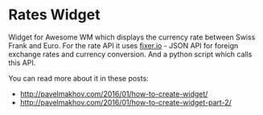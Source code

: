 # Rates Widget

Widget for Awesome WM which displays the currency rate between Swiss Frank and Euro. For the rate API it uses [fixer.io](http://fixer.io/) - JSON API for foreign exchange rates and currency conversion. And a python script which calls this API.

You can read more about it in these posts:

 - http://pavelmakhov.com/2016/01/how-to-create-widget/
 - http://pavelmakhov.com/2016/01/how-to-create-widget-part-2/
